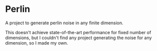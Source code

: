 # Perlin

A project to generate perlin noise in any finite dimension.

This doesn't achieve state-of-the-art performance for fixed number of dimensions, but I couldn't find any project generating the noise for any dimension, so I made my own.
